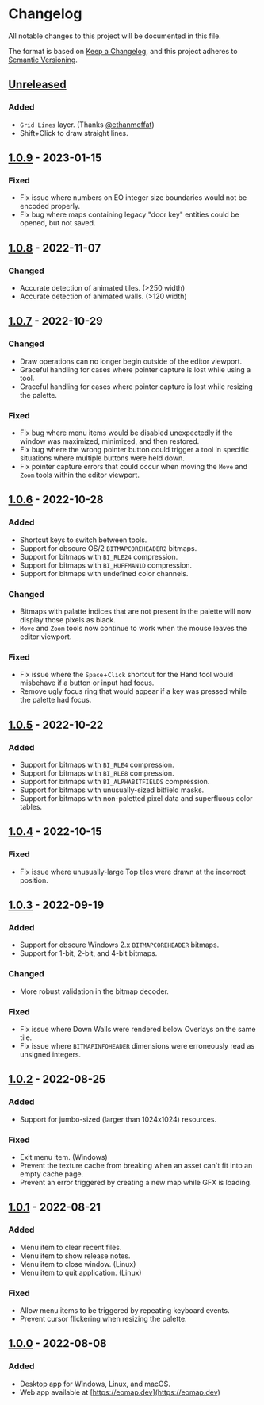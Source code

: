 # Changelog

All notable changes to this project will be documented in this file.

The format is based on [Keep a Changelog](https://keepachangelog.com/en/1.0.0/),
and this project adheres to [Semantic Versioning](https://semver.org/spec/v2.0.0.html).

## [Unreleased]

### Added

- `Grid Lines` layer. (Thanks [@ethanmoffat](https://github.com/ethanmoffat))
- Shift+Click to draw straight lines.

## [1.0.9] - 2023-01-15

### Fixed

- Fix issue where numbers on EO integer size boundaries would not be encoded properly.
- Fix bug where maps containing legacy "door key" entities could be opened, but not saved.

## [1.0.8] - 2022-11-07

### Changed

- Accurate detection of animated tiles. (>250 width)
- Accurate detection of animated walls. (>120 width)

## [1.0.7] - 2022-10-29

### Changed

- Draw operations can no longer begin outside of the editor viewport.
- Graceful handling for cases where pointer capture is lost while using a tool.
- Graceful handling for cases where pointer capture is lost while resizing the palette.

### Fixed

- Fix bug where menu items would be disabled unexpectedly if the window was maximized, minimized, and then restored.
- Fix bug where the wrong pointer button could trigger a tool in specific situations where multiple buttons were held down.
- Fix pointer capture errors that could occur when moving the `Move` and `Zoom` tools within the editor viewport.

## [1.0.6] - 2022-10-28

### Added

- Shortcut keys to switch between tools.
- Support for obscure OS/2 `BITMAPCOREHEADER2` bitmaps.
- Support for bitmaps with `BI_RLE24` compression.
- Support for bitmaps with `BI_HUFFMAN1D` compression.
- Support for bitmaps with undefined color channels.

### Changed

- Bitmaps with palatte indices that are not present in the palette will now display those pixels as black.
- `Move` and `Zoom` tools now continue to work when the mouse leaves the editor viewport.

### Fixed

- Fix issue where the `Space`+`Click` shortcut for the Hand tool would misbehave if a button or input had focus.
- Remove ugly focus ring that would appear if a key was pressed while the palette had focus.

## [1.0.5] - 2022-10-22

### Added

- Support for bitmaps with `BI_RLE4` compression.
- Support for bitmaps with `BI_RLE8` compression.
- Support for bitmaps with `BI_ALPHABITFIELDS` compression.
- Support for bitmaps with unusually-sized bitfield masks.
- Support for bitmaps with non-paletted pixel data and superfluous color tables.

## [1.0.4] - 2022-10-15

### Fixed

- Fix issue where unusually-large Top tiles were drawn at the incorrect position.

## [1.0.3] - 2022-09-19

### Added

- Support for obscure Windows 2.x `BITMAPCOREHEADER` bitmaps.
- Support for 1-bit, 2-bit, and 4-bit bitmaps.

### Changed

- More robust validation in the bitmap decoder.

### Fixed

- Fix issue where Down Walls were rendered below Overlays on the same tile.
- Fix issue where `BITMAPINFOHEADER` dimensions were erroneously read as unsigned integers.

## [1.0.2] - 2022-08-25

### Added

- Support for jumbo-sized (larger than 1024x1024) resources.

### Fixed

- Exit menu item. (Windows)
- Prevent the texture cache from breaking when an asset can't fit into an empty cache page.
- Prevent an error triggered by creating a new map while GFX is loading.

## [1.0.1] - 2022-08-21

### Added

- Menu item to clear recent files.
- Menu item to show release notes.
- Menu item to close window. (Linux)
- Menu item to quit application. (Linux)

### Fixed

- Allow menu items to be triggered by repeating keyboard events.
- Prevent cursor flickering when resizing the palette.

## [1.0.0] - 2022-08-08

### Added

- Desktop app for Windows, Linux, and macOS.
- Web app available at [https://eomap.dev](https://eomap.dev)

[unreleased]: https://github.com/cirras/eomap-js/compare/v1.0.9...HEAD
[1.0.9]: https://github.com/cirras/eomap-js/compare/v1.0.8...v1.0.9
[1.0.8]: https://github.com/cirras/eomap-js/compare/v1.0.7...v1.0.8
[1.0.7]: https://github.com/cirras/eomap-js/compare/v1.0.6...v1.0.7
[1.0.6]: https://github.com/cirras/eomap-js/compare/v1.0.5...v1.0.6
[1.0.5]: https://github.com/cirras/eomap-js/compare/v1.0.4...v1.0.5
[1.0.4]: https://github.com/cirras/eomap-js/compare/v1.0.3...v1.0.4
[1.0.3]: https://github.com/cirras/eomap-js/compare/v1.0.2...v1.0.3
[1.0.2]: https://github.com/cirras/eomap-js/compare/v1.0.1...v1.0.2
[1.0.1]: https://github.com/cirras/eomap-js/compare/v1.0.0...v1.0.1
[1.0.0]: https://github.com/cirras/eomap-js/releases/tag/v1.0.0

